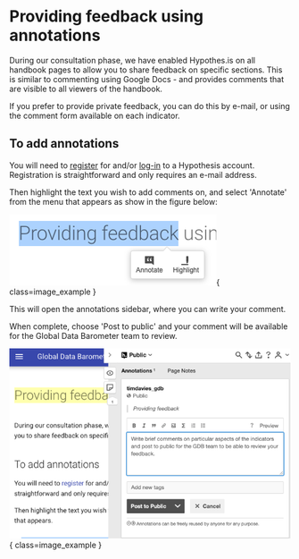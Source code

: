 # Providing feedback using annotations

During our consultation phase, we have enabled Hypothes.is on all handbook pages to allow you to share feedback on specific sections. This is similar to commenting using Google Docs - and provides comments that are visible to all viewers of the handbook.

If you prefer to provide private feedback, you can do this by e-mail, or using the comment form available on each indicator.

## To add annotations

You will need to [register](https://hypothes.is/signup) for and/or [log-in](https://hypothes.is/login) to a Hypothesis account. Registration is straightforward and only requires an e-mail address. 

Then highlight the text you wish to add comments on, and select 'Annotate' from the menu that appears as show in the figure below:

![Example of Hypothes.is annotation](img/annotate-1.png){ class=image_example }

This will open the annotations sidebar, where you can write your comment. 

When complete, choose 'Post to public' and your comment will be available for the Global Data Barometer team to review.

![Example of Hypothes.is annotation](img/annotate-2.png){ class=image_example }





